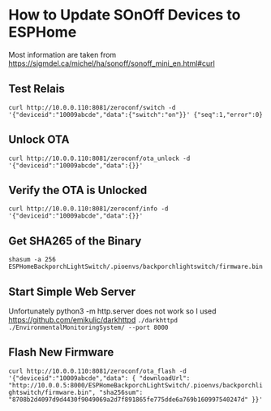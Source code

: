 # How to Update SOnOff Devices to ESPHome
Most information are taken from https://sigmdel.ca/michel/ha/sonoff/sonoff_mini_en.html#curl

## Test Relais
```curl http://10.0.0.110:8081/zeroconf/switch -d '{"deviceid":"10009abcde","data":{"switch":"on"}}' {"seq":1,"error":0}```

## Unlock OTA
```curl http://10.0.0.110:8081/zeroconf/ota_unlock -d '{"deviceid":"10009abcde","data":{}}'```

## Verify the OTA is Unlocked
```curl http://10.0.0.110:8081/zeroconf/info -d '{"deviceid":"10009abcde","data":{}}'```

## Get SHA265 of the Binary
```shasum -a 256 ESPHomeBackporchLightSwitch/.pioenvs/backporchlightswitch/firmware.bin```

## Start Simple Web Server
Unfortunately python3 -m http.server does not work so I used https://github.com/emikulic/darkhttpd
```./darkhttpd ./EnvironmentalMonitoringSystem/ --port 8000```

## Flash New Firmware
```curl http://10.0.0.110:8081/zeroconf/ota_flash -d '{"deviceid":"10009abcde","data": { "downloadUrl": "http://10.0.0.5:8000/ESPHomeBackporchLightSwitch/.pioenvs/backporchlightswitch/firmware.bin", "sha256sum": "8708b2d4097d9d4430f9049069a2d7f891865fe775dde6a769b160997540247d" }}'```
